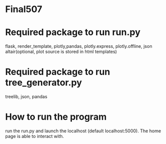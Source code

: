 # Final507

# Required package to run run.py

flask, render_template, plotly,pandas, plotly.express, plotly.offline, json
altair(optional, plot source is stored in html templates)


# Required package to run tree_generator.py

treelib, json, pandas

# How to run the program

run the run.py and launch the localhost (default localhost:5000). The home page is able to interact with.
